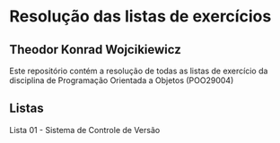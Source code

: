 # Resolução das listas de exercícios
## Theodor Konrad Wojcikiewicz
Este repositório contém a resolução de todas as listas de exercício da disciplina de Programação Orientada a Objetos (POO29004)

## Listas

Lista 01 - Sistema de Controle de Versão
